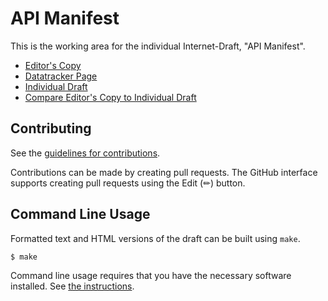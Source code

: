 # API Manifest

This is the working area for the individual Internet-Draft, "API Manifest".

* [Editor's Copy](https://darrelmiller.github.io/api-manifest/draft-miller-api-manifest.html)
* [Datatracker Page](https://datatracker.ietf.org/doc/draft-miller-api-manifest)
* [Individual Draft](https://datatracker.ietf.org/doc/html/draft-miller-api-manifest)
* [Compare Editor's Copy to Individual Draft](https://darrelmiller.github.io/api-manifest/draft-miller-api-manifest.diff)


## Contributing

See the
[guidelines for contributions](https://github.com/darrelmiller/api-manifest/blob/main/CONTRIBUTING.md).

Contributions can be made by creating pull requests.
The GitHub interface supports creating pull requests using the Edit (✏) button.


## Command Line Usage

Formatted text and HTML versions of the draft can be built using `make`.

```sh
$ make
```

Command line usage requires that you have the necessary software installed.  See
[the instructions](https://github.com/martinthomson/i-d-template/blob/main/doc/SETUP.md).

